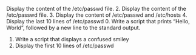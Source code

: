 Display the content of the /etc/passwd file.
2. Display the content of the /etc/passwd file.
3. Display the content of /etc/passwd and /etc/hosts
4. Display the last 10 lines of /etc/passwd
0. Write a script that prints “Hello, World”, followed by a new line to the standard output.
1. Write a script that displays a confused smiley 
5. Display the first 10 lines of /etc/passwd
